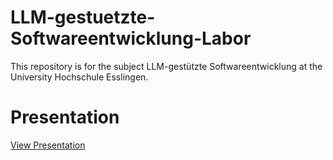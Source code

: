 # LLM-gestuetzte-Softwareentwicklung-Labor
This repository is for the subject LLM-gestützte Softwareentwicklung at the University Hochschule Esslingen.

# Presentation
[View Presentation](https://www.canva.com/design/DAG1rFhNIwk/d5JyUH_p64SSc3XfhR6I6A/view?utm_content=DAG1rFhNIwk&utm_campaign=designshare&utm_medium=link2&utm_source=uniquelinks&utlId=h380e4bf3c7)


